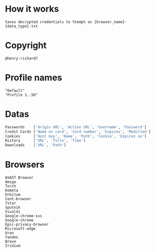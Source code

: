 # How it works
    Saves decrypted credentials to %temp% as {browser_name}-{data_type}.txt

# Copyright
    @henry-richard7

# Profile names
    "Default"
    "Profile 1..50"

# Datas
```py
Passwords    ['Origin URL', 'Action URL', 'Username', 'Password']
Credit Cards ['Name on card', 'Card number', 'Expires', 'Modified']
Cookies      ['Host key', 'Name', 'Path', 'Cookie', 'Expires on']
History      ['URL', 'Title', 'Time']
Downloads    ['URL', 'Path']
```

# Browsers
    AVAST Browser
    Amigo
    Torch
    Kometa
    Orbitum
    Cent-browser
    7star
    Sputnik
    Vivaldi
    Google-chrome-sxs
    Google-chrome
    Epic-privacy-browser
    Microsoft-edge
    Uran
    Yandex
    Brave
    Iridium
    
